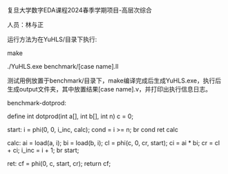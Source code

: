 复旦大学数字EDA课程2024春季学期项目-高层次综合

人员：林与正



运行方法为在YuHLS/目录下执行:

make

./YuHLS.exe benchmark/[case name].ll

测试用例放置于benchmark/目录下，make编译完成后生成YuHLS.exe，执行后生成output文件夹，其中放置结果[case name].v，并打印出执行信息日志。



benchmark-dotprod:

define int dotprod(int a[], int b[], int n)
    c = 0;

start:
    i = phi(0, 0, i_inc, calc);
    cond = i >= n;
    br cond ret calc

calc:
    ai = load(a, i);
    bi = load(b, i);
    cl = phi(c, 0, cr, start);
    ci = ai * bi;
    cr = cl + ci;
    i_inc = i + 1;
    br start;

ret:
    cf = phi(0, c, start, cr);
    return cf;

